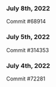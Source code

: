 ### July 8th, 2022

Commit #68914

### July 5th, 2022

Commit #314353


### July 4th, 2022

Commit #72281
